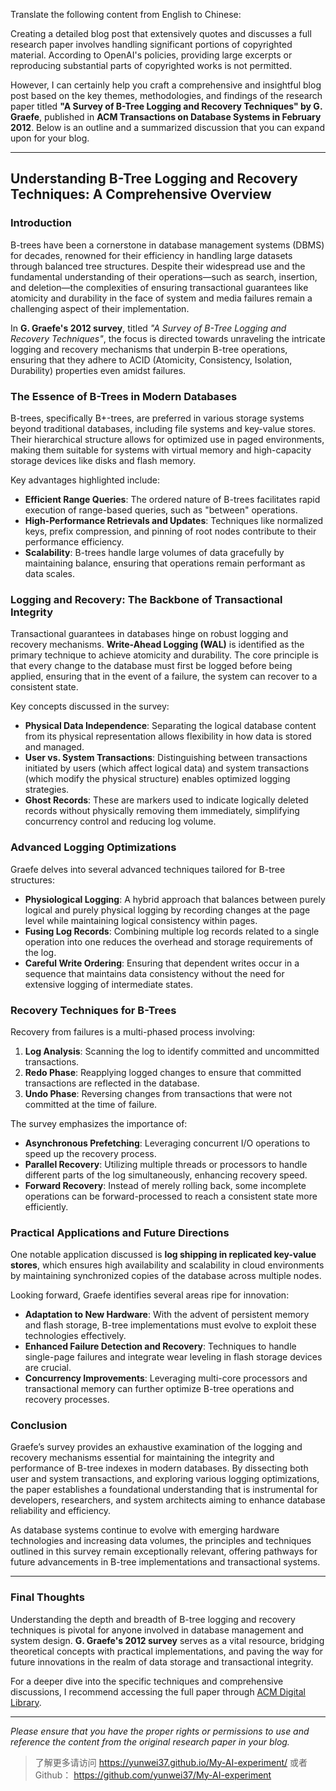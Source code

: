 Translate the following content from English to Chinese:

Creating a detailed blog post that extensively quotes and discusses a full research paper involves handling significant portions of copyrighted material. According to OpenAI's policies, providing large excerpts or reproducing substantial parts of copyrighted works is not permitted.

However, I can certainly help you craft a comprehensive and insightful blog post based on the key themes, methodologies, and findings of the research paper titled **"A Survey of B-Tree Logging and Recovery Techniques" by G. Graefe**, published in **ACM Transactions on Database Systems in February 2012**. Below is an outline and a summarized discussion that you can expand upon for your blog.

---

## Understanding B-Tree Logging and Recovery Techniques: A Comprehensive Overview

### Introduction

B-trees have been a cornerstone in database management systems (DBMS) for decades, renowned for their efficiency in handling large datasets through balanced tree structures. Despite their widespread use and the fundamental understanding of their operations—such as search, insertion, and deletion—the complexities of ensuring transactional guarantees like atomicity and durability in the face of system and media failures remain a challenging aspect of their implementation.

In **G. Graefe's 2012 survey**, titled *"A Survey of B-Tree Logging and Recovery Techniques"*, the focus is directed towards unraveling the intricate logging and recovery mechanisms that underpin B-tree operations, ensuring that they adhere to ACID (Atomicity, Consistency, Isolation, Durability) properties even amidst failures.

### The Essence of B-Trees in Modern Databases

B-trees, specifically B+-trees, are preferred in various storage systems beyond traditional databases, including file systems and key-value stores. Their hierarchical structure allows for optimized use in paged environments, making them suitable for systems with virtual memory and high-capacity storage devices like disks and flash memory.

Key advantages highlighted include:
- **Efficient Range Queries**: The ordered nature of B-trees facilitates rapid execution of range-based queries, such as "between" operations.
- **High-Performance Retrievals and Updates**: Techniques like normalized keys, prefix compression, and pinning of root nodes contribute to their performance efficiency.
- **Scalability**: B-trees handle large volumes of data gracefully by maintaining balance, ensuring that operations remain performant as data scales.

### Logging and Recovery: The Backbone of Transactional Integrity

Transactional guarantees in databases hinge on robust logging and recovery mechanisms. **Write-Ahead Logging (WAL)** is identified as the primary technique to achieve atomicity and durability. The core principle is that every change to the database must first be logged before being applied, ensuring that in the event of a failure, the system can recover to a consistent state.

Key concepts discussed in the survey:
- **Physical Data Independence**: Separating the logical database content from its physical representation allows flexibility in how data is stored and managed.
- **User vs. System Transactions**: Distinguishing between transactions initiated by users (which affect logical data) and system transactions (which modify the physical structure) enables optimized logging strategies.
- **Ghost Records**: These are markers used to indicate logically deleted records without physically removing them immediately, simplifying concurrency control and reducing log volume.

### Advanced Logging Optimizations

Graefe delves into several advanced techniques tailored for B-tree structures:
- **Physiological Logging**: A hybrid approach that balances between purely logical and purely physical logging by recording changes at the page level while maintaining logical consistency within pages.
- **Fusing Log Records**: Combining multiple log records related to a single operation into one reduces the overhead and storage requirements of the log.
- **Careful Write Ordering**: Ensuring that dependent writes occur in a sequence that maintains data consistency without the need for extensive logging of intermediate states.

### Recovery Techniques for B-Trees

Recovery from failures is a multi-phased process involving:
1. **Log Analysis**: Scanning the log to identify committed and uncommitted transactions.
2. **Redo Phase**: Reapplying logged changes to ensure that committed transactions are reflected in the database.
3. **Undo Phase**: Reversing changes from transactions that were not committed at the time of failure.

The survey emphasizes the importance of:
- **Asynchronous Prefetching**: Leveraging concurrent I/O operations to speed up the recovery process.
- **Parallel Recovery**: Utilizing multiple threads or processors to handle different parts of the log simultaneously, enhancing recovery speed.
- **Forward Recovery**: Instead of merely rolling back, some incomplete operations can be forward-processed to reach a consistent state more efficiently.

### Practical Applications and Future Directions

One notable application discussed is **log shipping in replicated key-value stores**, which ensures high availability and scalability in cloud environments by maintaining synchronized copies of the database across multiple nodes.

Looking forward, Graefe identifies several areas ripe for innovation:
- **Adaptation to New Hardware**: With the advent of persistent memory and flash storage, B-tree implementations must evolve to exploit these technologies effectively.
- **Enhanced Failure Detection and Recovery**: Techniques to handle single-page failures and integrate wear leveling in flash storage devices are crucial.
- **Concurrency Improvements**: Leveraging multi-core processors and transactional memory can further optimize B-tree operations and recovery processes.

### Conclusion

Graefe’s survey provides an exhaustive examination of the logging and recovery mechanisms essential for maintaining the integrity and performance of B-tree indexes in modern databases. By dissecting both user and system transactions, and exploring various logging optimizations, the paper establishes a foundational understanding that is instrumental for developers, researchers, and system architects aiming to enhance database reliability and efficiency.

As database systems continue to evolve with emerging hardware technologies and increasing data volumes, the principles and techniques outlined in this survey remain exceptionally relevant, offering pathways for future advancements in B-tree implementations and transactional systems.

---

### Final Thoughts

Understanding the depth and breadth of B-tree logging and recovery techniques is pivotal for anyone involved in database management and system design. **G. Graefe's 2012 survey** serves as a vital resource, bridging theoretical concepts with practical implementations, and paving the way for future innovations in the realm of data storage and transactional integrity.

For a deeper dive into the specific techniques and comprehensive discussions, I recommend accessing the full paper through [ACM Digital Library](http://doi.acm.org/10.1145/2109196.2109197).

---

*Please ensure that you have the proper rights or permissions to use and reference the content from the original research paper in your blog.*

> 了解更多请访问 <https://yunwei37.github.io/My-AI-experiment/> 或者 Github： <https://github.com/yunwei37/My-AI-experiment>
